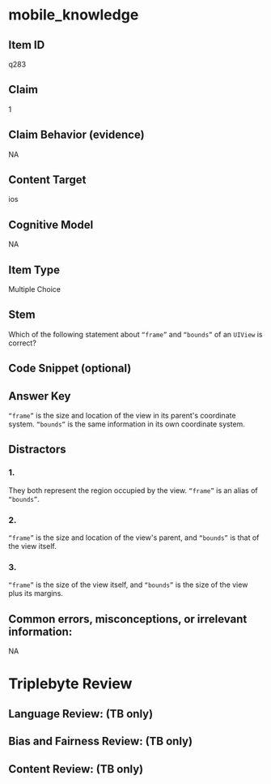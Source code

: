 # mobile_knowledge

## Item ID
q283

## Claim
1

## Claim Behavior (evidence)
NA

## Content Target
ios

## Cognitive Model
NA

## Item Type
Multiple Choice

## Stem
Which of the following statement about `“frame”` and `“bounds”` of an `UIView` is correct?

## Code Snippet (optional)


## Answer Key
`“frame”` is the size and location of the view in its parent's coordinate system. `“bounds”` is the same information in its own coordinate system.

## Distractors

### 1.
They both represent the region occupied by the view. `“frame”` is an alias of `“bounds”`.

### 2.
`“frame”` is the size and location of the view's parent, and `“bounds”` is that of the view itself.

### 3.
`“frame”` is the size of the view itself, and `“bounds”` is the size of the view plus its margins.

## Common errors, misconceptions, or irrelevant information:
NA

# Triplebyte Review


## Language Review: (TB only)


## Bias and Fairness Review: (TB only)


## Content Review: (TB only)

